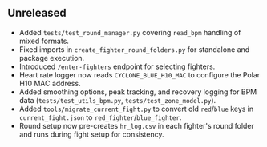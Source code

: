 ## Unreleased

- Added `tests/test_round_manager.py` covering `read_bpm` handling of mixed formats.
- Fixed imports in `create_fighter_round_folders.py` for standalone and package execution.
- Introduced `/enter-fighters` endpoint for selecting fighters.
- Heart rate logger now reads `CYCLONE_BLUE_H10_MAC` to configure the Polar H10 MAC address.
- Added smoothing options, peak tracking, and recovery logging for BPM data (`tests/test_utils_bpm.py`, `tests/test_zone_model.py`).
- Added `tools/migrate_current_fight.py` to convert old `red`/`blue` keys in `current_fight.json` to `red_fighter`/`blue_fighter`.
- Round setup now pre-creates `hr_log.csv` in each fighter's round folder and runs during fight setup for consistency.
